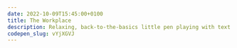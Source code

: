 ```yaml
---
date: 2022-10-09T15:45:00+0100
title: The Workplace
description: Relaxing, back-to-the-basics little pen playing with text effects.
codepen_slug: vYjXGVJ
---
```


<c-codepen slug="{{ codepen_slug }}"></c-codepen>

